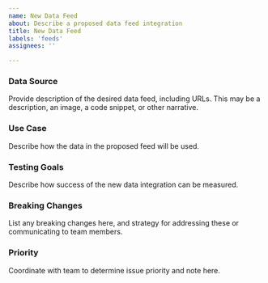```yaml
---
name: New Data Feed
about: Describe a proposed data feed integration
title: New Data Feed
labels: 'feeds'
assignees: ''

---
```


### Data Source 
Provide description of the desired data feed, including URLs. This may be a description, an image, a code snippet, or other narrative.

### Use Case
Describe how the data in the proposed feed will be used.

### Testing Goals
Describe how success of the new data integration can be measured.

### Breaking Changes
List any breaking changes here, and strategy for addressing these or communicating to team members.

### Priority
Coordinate with team to determine issue priority and note here.
